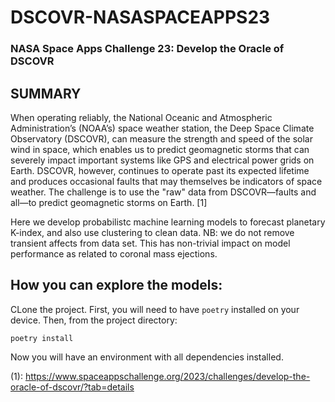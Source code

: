 # DSCOVR-NASASPACEAPPS23

### NASA Space Apps Challenge 23: Develop the Oracle of DSCOVR

## SUMMARY
When operating reliably, the National Oceanic and Atmospheric Administration’s (NOAA’s) space weather station, the Deep Space Climate Observatory (DSCOVR), can measure the strength and speed of the solar wind in space, which enables us to predict geomagnetic storms that can severely impact important systems like GPS and electrical power grids on Earth. DSCOVR, however, continues to operate past its expected lifetime and produces occasional faults that may themselves be indicators of space weather. The challenge is to use the "raw" data from DSCOVR—faults and all—to predict geomagnetic storms on Earth. [1]

Here we develop probabilistc machine learning models to forecast planetary K-index, and also use clustering to clean data. NB: we do not remove transient affects from data set. This has non-trivial impact on model performance as related to coronal mass ejections.

## How you can explore the models:

CLone the project. First, you will need to have ```poetry``` installed on your device. Then, from the project directory:

  ```poetry install```

Now you will have an environment with all dependencies installed.

(1): https://www.spaceappschallenge.org/2023/challenges/develop-the-oracle-of-dscovr/?tab=details

